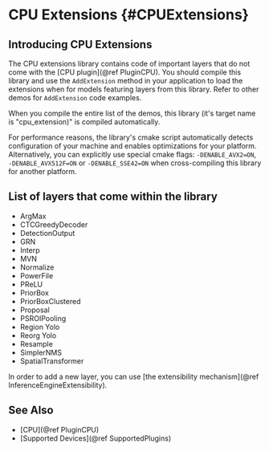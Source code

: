 CPU Extensions {#CPUExtensions}
===========================

## Introducing CPU Extensions

The CPU extensions library contains code of important layers that do not come with the [CPU plugin](@ref PluginCPU).
You should compile this library and use the <code>AddExtension</code> method in your application to load the extensions when for models featuring layers from this library.
Refer to other demos for <code>AddExtension</code> code examples.

When you compile the entire list of the demos, this library (it's target name is "cpu_extension)" is compiled automatically.

For performance reasons, the library's cmake script automatically detects configuration of your machine and enables optimizations for your platform.
Alternatively, you can explicitly use special cmake flags: <code>-DENABLE_AVX2=ON</code>, <code>-DENABLE_AVX512F=ON</code> or <code>-DENABLE_SSE42=ON</code>
when cross-compiling this library for another platform.

## List of layers that come within the library

 * ArgMax
 * CTCGreedyDecoder
 * DetectionOutput
 * GRN
 * Interp
 * MVN
 * Normalize
 * PowerFile
 * PReLU
 * PriorBox
 * PriorBoxClustered
 * Proposal
 * PSROIPooling
 * Region Yolo
 * Reorg Yolo
 * Resample
 * SimplerNMS
 * SpatialTransformer

In order to add a new layer, you can use [the extensibility mechanism](@ref InferenceEngineExtensibility).

## See Also
* [CPU](@ref PluginCPU)
* [Supported Devices](@ref SupportedPlugins)
